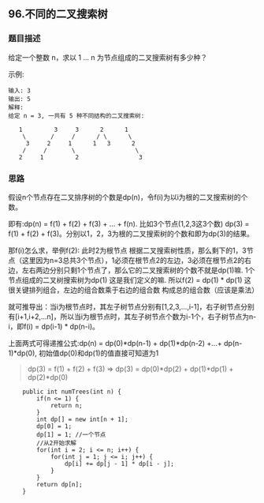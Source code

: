## 96.不同的二叉搜索树

### 题目描述
给定一个整数 n，求以 1 ... n 为节点组成的二叉搜索树有多少种？

示例:
```
输入: 3
输出: 5
解释:
给定 n = 3, 一共有 5 种不同结构的二叉搜索树:

   1         3     3      2      1
    \       /     /      / \      \
     3     2     1      1   3      2
    /     /       \                 \
   2     1         2                 3

```


### 思路
假设n个节点存在二叉排序树的个数是dp(n)，令f(i)为以i为根的二叉搜索树的个数。

即有:dp(n) = f(1) + f(2) + f(3) + ... + f(n). 比如3个节点(1,2,3这3个数) dp(3) = f(1) + f(2) + f(3)。分别以1，2，3为根的二叉搜索树的个数和即为dp(3)的结果。

那f(i)怎么求，举例f(2): 此时2为根节点 根据二叉搜索树性质，那么剩下的1，3节点（这里因为n=3总共3个节点），1必须在根节点2的左边，3必须在根节点2的右边，左右两边分别只剩1个节点了，那么它的二叉搜索树的个数不就是dp(1)嘛. 1个节点组成的二叉树搜索树为dp(1) 这是我们定义的嘛. 所以f(2) = dp(1) * dp(1) 这很关键排列组合，左边的组合数乘于右边的组合数 构成总的组合数（应该是乘法）

就可推导出：当i为根节点时，其左子树节点分别有[1,2,3,...,i-1]，右子树节点分别有[i+1,i+2,...n]，所以当i为根节点时，其左子树节点个数为i-1个，右子树节点为n-i，即f(i) = dp(i-1) * dp(n-i)。

上面两式可得递推公式:dp(n) = dp(0)*dp(n-1) + dp(1)*dp(n-2) +...+ dp(n-1)*dp(0), 初始值dp(0)和dp(1)的值直接可知道为1

> dp(3) = f(1) + f(2) + f(3)   =>    dp(3) = dp(0)*dp(2) + dp(1)*dp(1) + dp(2)*dp(0)
```   
    public int numTrees(int n) {
        if(n <= 1) {
            return n;
        }
        int dp[] = new int[n + 1];
        dp[0] = 1;
        dp[1] = 1; //一个节点
        //从2开始求解
        for(int i = 2; i <= n; i++) {
            for(int j = 1; j <= i; j++) {
                dp[i] += dp[j - 1] * dp[i - j];
            }
        }
        return dp[n];
    }
```